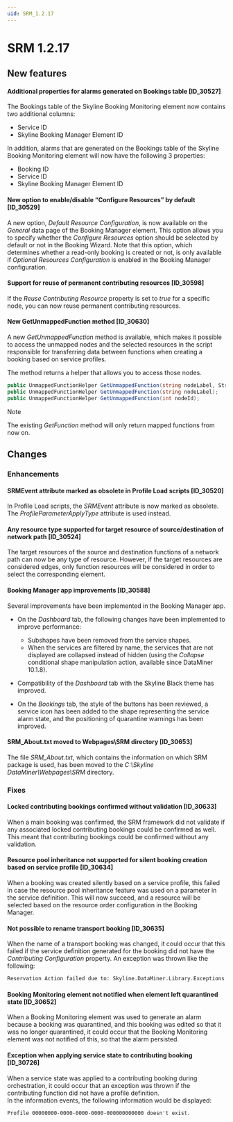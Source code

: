 ```yaml
---
uid: SRM_1.2.17
---
```


# SRM 1.2.17

## New features

#### Additional properties for alarms generated on Bookings table \[ID_30527\]

The Bookings table of the Skyline Booking Monitoring element now contains two additional columns:

- Service ID
- Skyline Booking Manager Element ID

In addition, alarms that are generated on the Bookings table of the Skyline Booking Monitoring element will now have the following 3 properties:

- Booking ID
- Service ID
- Skyline Booking Manager Element ID

#### New option to enable/disable “Configure Resources” by default \[ID_30529\]

A new option, *Default Resource Configuration*, is now available on the *General* data page of the Booking Manager element. This option allows you to specify whether the *Configure Resources* option should be selected by default or not in the Booking Wizard. Note that this option, which determines whether a read-only booking is created or not, is only available if *Optional Resources Configuration* is enabled in the Booking Manager configuration.

#### Support for reuse of permanent contributing resources \[ID_30598\]

If the *Reuse Contributing Resource* property is set to *true* for a specific node, you can now reuse permanent contributing resources.

#### New GetUnmappedFunction method \[ID_30630\]

A new *GetUnmappedFunction* method is available, which makes it possible to access the unmapped nodes and the selected resources in the script responsible for transferring data between functions when creating a booking based on service profiles.

The method returns a helper that allows you to access those nodes.

```csharp
public UnmappedFunctionHelper GetUnmappedFunction(string nodeLabel, StringComparison stringComparison);
public UnmappedFunctionHelper GetUnmappedFunction(string nodeLabel);
public UnmappedFunctionHelper GetUnmappedFunction(int nodeId);
```

> [!NOTE]
> The existing *GetFunction* method will only return mapped functions from now on.

## Changes

### Enhancements

#### SRMEvent attribute marked as obsolete in Profile Load scripts \[ID_30520\]

In Profile Load scripts, the *SRMEvent* attribute is now marked as obsolete. The *ProfileParameterApplyType* attribute is used instead.

#### Any resource type supported for target resource of source/destination of network path \[ID_30524\]

The target resources of the source and destination functions of a network path can now be any type of resource. However, if the target resources are considered edges, only function resources will be considered in order to select the corresponding element.

#### Booking Manager app improvements \[ID_30588\]

Several improvements have been implemented in the Booking Manager app.

- On the *Dashboard* tab, the following changes have been implemented to improve performance:

    - Subshapes have been removed from the service shapes.
    - When the services are filtered by name, the services that are not displayed are collapsed instead of hidden (using the *Collapse* conditional shape manipulation action, available since DataMiner 10.1.8).

- Compatibility of the *Dashboard* tab with the Skyline Black theme has improved.

- On the *Bookings* tab, the style of the buttons has been reviewed, a service icon has been added to the shape representing the service alarm state, and the positioning of quarantine warnings has been improved.

#### SRM_About.txt moved to Webpages\\SRM directory \[ID_30653\]

The file *SRM_About.txt*, which contains the information on which SRM package is used, has been moved to the *C:\\Skyline DataMiner\\Webpages\\SRM* directory.

### Fixes

#### Locked contributing bookings confirmed without validation \[ID_30633\]

When a main booking was confirmed, the SRM framework did not validate if any associated locked contributing bookings could be confirmed as well. This meant that contributing bookings could be confirmed without any validation.

#### Resource pool inheritance not supported for silent booking creation based on service profile \[ID_30634\]

When a booking was created silently based on a service profile, this failed in case the resource pool inheritance feature was used on a parameter in the service definition. This will now succeed, and a resource will be selected based on the resource order configuration in the Booking Manager.

#### Not possible to rename transport booking \[ID_30635\]

When the name of a transport booking was changed, it could occur that this failed if the service definition generated for the booking did not have the *Contributing Configuration* property. An exception was thrown like the following:

```txt
Reservation Action failed due to: Skyline.DataMiner.Library.Exceptions.PropertyNotFoundException: Could not find property named "contributing config" or "contributing configuration" in the service definition Transport_53566400-f422-48ff-8a2e-b54b0ee44584
```

#### Booking Monitoring element not notified when element left quarantined state \[ID_30652\]

When a Booking Monitoring element was used to generate an alarm because a booking was quarantined, and this booking was edited so that it was no longer quarantined, it could occur that the Booking Monitoring element was not notified of this, so that the alarm persisted.

#### Exception when applying service state to contributing booking \[ID_30726\]

When a service state was applied to a contributing booking during orchestration, it could occur that an exception was thrown if the contributing function did not have a profile definition. <br>In the information events, the following information would be displayed:

```txt
Profile 00000000-0000-0000-0000-000000000000 doesn't exist.
```
